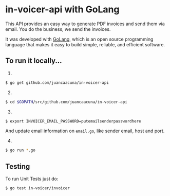 in-voicer-api with GoLang
==========

This API provides an easy way to generate PDF invoices and send them via email. You do the business, we send the invoices.

It was developed with [GoLang](https://golang.org/), which is an open source programming language that makes it easy to build simple, reliable, and efficient software.


To run it locally...
-----

1. 
```bash
$ go get github.com/juancaacuna/in-voicer-api
```
2. 
```bash
$ cd $GOPATH/src/github.com/juancaacuna/in-voicer-api
```
3. 
```bash
$ export INVOICER_EMAIL_PASSWORD=putemailsenderpasswordhere
```
And update email information on `email.go`, like sender email, host and port.

4. 
```bash
$ go run *.go
```


Testing
-----
To run Unit Tests just do:

```bash
$ go test in-voicer/invoicer
```
